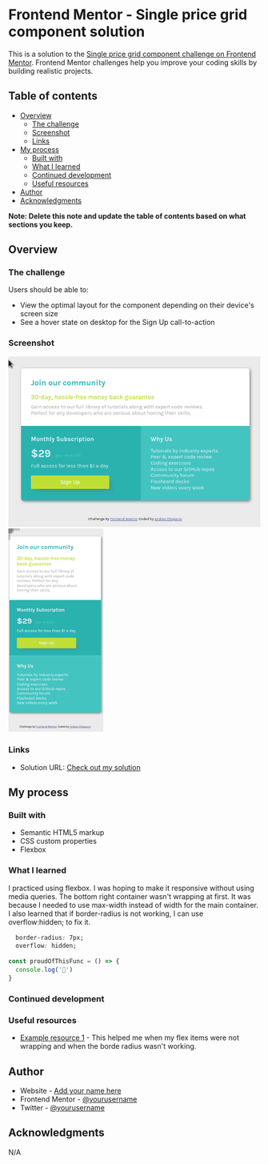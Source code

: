 # Frontend Mentor - Single price grid component solution

This is a solution to the [Single price grid component challenge on Frontend Mentor](https://www.frontendmentor.io/challenges/single-price-grid-component-5ce41129d0ff452fec5abbbc). Frontend Mentor challenges help you improve your coding skills by building realistic projects. 

## Table of contents

- [Overview](#overview)
  - [The challenge](#the-challenge)
  - [Screenshot](#screenshot)
  - [Links](#links)
- [My process](#my-process)
  - [Built with](#built-with)
  - [What I learned](#what-i-learned)
  - [Continued development](#continued-development)
  - [Useful resources](#useful-resources)
- [Author](#author)
- [Acknowledgments](#acknowledgments)

**Note: Delete this note and update the table of contents based on what sections you keep.**

## Overview

### The challenge

Users should be able to: 

- View the optimal layout for the component depending on their device's screen size
- See a hover state on desktop for the Sign Up call-to-action

### Screenshot

![](./images/screenshotdesktop.png)
![](./images/screenshotmobile.png)


### Links

- Solution URL: [Check out my solution](https://t0ntin.github.io/single-price-grid-component-master2/)

## My process

### Built with

- Semantic HTML5 markup
- CSS custom properties
- Flexbox

### What I learned

I practiced using flexbox. I was hoping to make it responsive without using media queries. The bottom right container wasn't wrapping at first. It was because I needed to use max-width instead of width for the main container.
I also learned that if  border-radius is not working, I can use overflow:hidden; to fix it.


```css
  border-radius: 7px;
  overflow: hidden;
```
```js
const proudOfThisFunc = () => {
  console.log('🎉')
}
```

### Continued development


### Useful resources

- [Example resource 1](https://www.stackoverflow.com) - This helped me when my flex items were not wrapping and when the borde radius wasn't working.

## Author

- Website - [Add your name here](https://www.your-site.com)
- Frontend Mentor - [@yourusername](https://www.frontendmentor.io/profile/t0ntin)
- Twitter - [@yourusername](https://www.twitter.com/t0ntinx)


## Acknowledgments
  N/A
